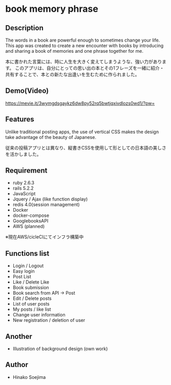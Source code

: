 # book memory phrase

## Description
The words in a book are powerful enough to sometimes change your life.
This app was created to create a new encounter with books by introducing and sharing a book of memories and one phrase together for me.

本に書かれた言葉には、時に人生を大きく変えてしまうような、強い力があります。 このアプリは、自分にとっての思い出の本とその1フレーズを一緒に紹介・共有することで、本との新たな出逢いを生むために作られました。

## Demo(Video)
https://mevie.it/3wymgdsgaykz6dw8py52rq5bwtjqxivdlozs0wd1/?pw=

## Features
Unlike traditional posting apps, the use of vertical CSS makes the design take advantage of the beauty of Japanese.

従来の投稿アプリとは異なり、縦書きCSSを使用して形としての日本語の美しさを活かしました。

## Requirement
- ruby 2.6.3
- rails 5.2.2
- JavaScript
- Jquery / Ajax (like function display)
- redis 4.0(session management)
- Docker
- docker-compose
- GooglebooksAPI
- AWS (planned)

※現在AWS/cicleCIにてインフラ構築中

## Functions list
- Login / Logout
- Easy login
- Post List
- Like / Delete Like
- Book submission
- Book search from API → Post
- Edit / Delete posts
- List of user posts
- My posts / like list
- Change user information
- New registration / deletion of user

## Another
- Illustration of background design (own work)

## Author
* Hinako Soejima